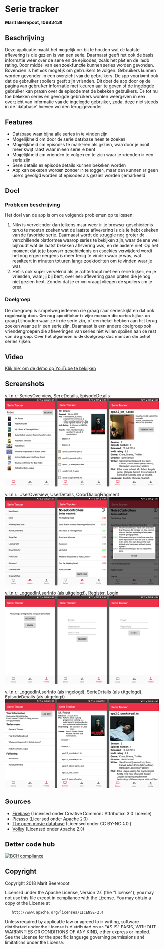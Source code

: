 # Serie tracker
**Marit Beerepoot, 10983430**

## Beschrijving
Deze applicatie maakt het mogelijk om bij te houden wat de laatste aflevering is die gezien is van een serie. Daarnaast geeft het ook de basis informatie weer over de serie en de episodes, zoals het plot en de imdb rating. Door middel van een zoekfunctie kunnen series worden gevonden. Bovendien is het ook mogelijk om gebruikers te volgen. 
Gebruikers kunnen worden gevonden in een overzicht van de gebruikers. De app voorkomt ook dat de gebruiker spoilers geeft zijn vrienden. Dit doet de app door op de pagina van gebruiker informatie met kleuren aan te geven of de ingelogde gebruiker kan praten over de episode met de bekeken gebruikers. De tot nu toe bekeken series en gevolgde gebruikers worden weergeven in een overzicht van informatie van de ingelogde gebruiker, zodat deze niet steeds in de 'database' hoeven worden terug gevonden.

## Features
- Database waar bijna alle series in te vinden zijn
- Mogelijkheid om door de serie database heen te zoeken
- Mogelijkheid om episodes te markeren als gezien, waardoor je nooit meer kwijt raakt waar in een serie je bent
- Mogelijkheid om vrienden te volgen en te zien waar je vrienden in een serie zijn
- Serie details en episode details kunnen bekeken worden
- App kan bekeken worden zonder in te loggen, maar dan kunnen er geen users gevolgd worden of episodes als gezien worden gemarkeerd

## Doel
### Probleem beschrijving
Het doel van de app is om de volgende problemen op te lossen:
1. Niks is vervelender dan telkens maar weer in je browser geschiedenis terug te moeten zoeken wat de laatste aflvevering is die je hebt gekeken van de favoriete serie. Daarnaast wordt de struggle nog groter de verschillende platformen waarop series te bekijken zijn, waar de ene wel bijhoudt wat de laatst bekeken aflevering was, en de andere niet. Op het moment dat je je browser geschiedenis en coockies verwijderd wordt het nog erger: nergens is meer terug te vinden waar je was, wat resulteert in minuten tot uren lange zoektochten om te vinden waar je was. 
2. Het is ook super vervelend als je achterloopt met een serie kijken, en je vrienden, waar jij bij bent, over een aflevering gaan praten die je nog niet gezien hebt. Zonder dat je er om vraagt vliegen de spoilers om je oren.

### Doelgroep
De doelgroep is simpelweg iedereen die graag naar series kijkt en dat ook regelmatig doet. Om nog specifieker te zijn: mensen die series kijken en graag bijhouden waar ze in de serie zijn, of een hekel hebben aan het terug zoeken waar ze in een serie zijn. Daarnaast is een andere doelgroep ook vriendengroepen die afleveringen van series niet willen spoilen aan de rest van de groep. Over het algemeen is de doelgroep dus mensen die actief series kijken. 

## Video 
[Klik hier om de demo op YouTube te bekijken](https://youtu.be/k1UjwAWjRzA)  

## Screenshots
v.l.n.r.: SeriesOverview, SerieDetails, EpisodeDetails   
![](doc/ScreensReek2.png)  
  
v.l.n.r.: UserOverview, UserDetails, ColorDialogFragment  
![](doc/ScreensReek3.png)  
  
v.l.n.r.: LoggedInUserInfo (als uitgelogd), Register, Login  
![](doc/ScreensReek1.png)  
  
v.l.n.r.: LoggedInUserInfo (als ingelogd), SerieDetails (als uitgelogd), EpisodeDetails (als uitgelogd)  
![](doc/ScreensReek4.png)  

## Sources
- [Firebase](https://firebase.google.com/) (Licensed onder Creative Commons Attribution 3.0 License)
- [Picasso](http://square.github.io/picasso/) (Licensed onder Apache 2.0)
- [The open movie database](http://www.omdbapi.com/)  (Licensed onder CC BY-NC 4.0.)
- [Volley](https://github.com/google/volley) (Licensed onder Apache 2.0)

## Better code hub
[![BCH compliance](https://bettercodehub.com/edge/badge/10983430/maritbeerepoot-programmeerproject?branch=master)](https://bettercodehub.com/)

## Copyright
  Copyright 2018 Marit Beerepoot  

   Licensed under the Apache License, Version 2.0 (the "License");
   you may not use this file except in compliance with the License.
   You may obtain a copy of the License at

       http://www.apache.org/licenses/LICENSE-2.0

   Unless required by applicable law or agreed to in writing, software
   distributed under the License is distributed on an "AS IS" BASIS,
   WITHOUT WARRANTIES OR CONDITIONS OF ANY KIND, either express or implied.
   See the License for the specific language governing permissions and
   limitations under the License.



